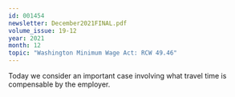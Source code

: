 ```yaml
---
id: 001454
newsletter: December2021FINAL.pdf
volume_issue: 19-12
year: 2021
month: 12
topic: "Washington Minimum Wage Act: RCW 49.46"
---
```


Today we consider an important case involving what travel time is compensable by the employer.